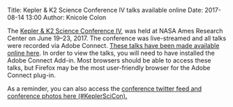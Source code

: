 Title: Kepler & K2 Science Conference IV talks available online
Date: 2017-08-14 13:00
Author: Knicole Colon

The [Kepler & K2 Science Conference
IV](https://keplerscience.arc.nasa.gov/scicon4/), was held at NASA Ames Research Center on June 19–23, 2017. The conference was
live-streamed and all talks were recorded via Adobe Connect. <a href='../kepscicon_program.html'>These talks have been made available online here</a>. In order to view the
talks, you will need to have installed the Adobe Connect Add-in. Most
browsers should be able to access these talks, but Firefox may be the most
user-friendly browser for the Adobe Connect plug-in.

As a reminder, you can also access the [conference twitter feed and conference photos here (#KeplerSciCon).](https://twitter.com/search?q=%23KeplerSciCon)
